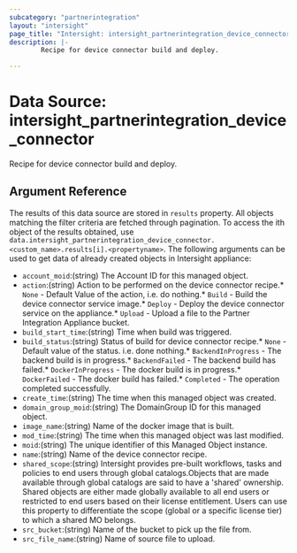 ```yaml
---
subcategory: "partnerintegration"
layout: "intersight"
page_title: "Intersight: intersight_partnerintegration_device_connector"
description: |-
        Recipe for device connector build and deploy.

---
```


# Data Source: intersight_partnerintegration_device_connector
Recipe for device connector build and deploy.
## Argument Reference
The results of this data source are stored in `results` property.
All objects matching the filter criteria are fetched through pagination.
To access the ith object of the results obtained, use `data.intersight_partnerintegration_device_connector.<custom_name>.results[i].<propertyname>`.
The following arguments can be used to get data of already created objects in Intersight appliance:
* `account_moid`:(string) The Account ID for this managed object. 
* `action`:(string) Action to be performed on the device connector recipe.* `None` - Default Value of the action, i.e. do nothing.* `Build` - Build the device connector service image.* `Deploy` - Deploy the device connector service on the appliance.* `Upload` - Upload a file to the Partner Integration Appliance bucket. 
* `build_start_time`:(string) Time when build was triggered. 
* `build_status`:(string) Status of build for device connector recipe.* `None` - Default value of the status. i.e. done nothing.* `BackendInProgress` - The backend build is in progress.* `BackendFailed` - The backend build has failed.* `DockerInProgress` - The docker build is in progress.* `DockerFailed` - The docker build has failed.* `Completed` - The operation completed successfully. 
* `create_time`:(string) The time when this managed object was created. 
* `domain_group_moid`:(string) The DomainGroup ID for this managed object. 
* `image_name`:(string) Name of the docker image that is built. 
* `mod_time`:(string) The time when this managed object was last modified. 
* `moid`:(string) The unique identifier of this Managed Object instance. 
* `name`:(string) Name of the device connector recipe. 
* `shared_scope`:(string) Intersight provides pre-built workflows, tasks and policies to end users through global catalogs.Objects that are made available through global catalogs are said to have a 'shared' ownership. Shared objects are either made globally available to all end users or restricted to end users based on their license entitlement. Users can use this property to differentiate the scope (global or a specific license tier) to which a shared MO belongs. 
* `src_bucket`:(string) Name of the bucket to pick up the file from. 
* `src_file_name`:(string) Name of source file to upload. 
 
